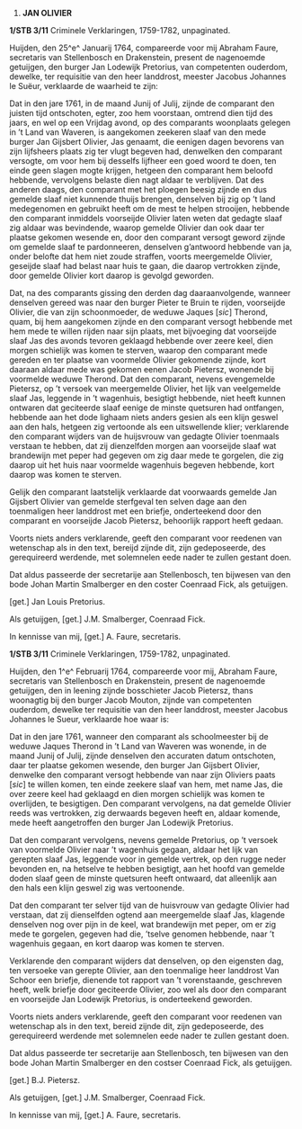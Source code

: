 1.  **JAN OLIVIER**

**1/STB 3/11** Criminele Verklaringen, 1759-1782, unpaginated.

Huijden, den 25^e^ Januarij 1764, compareerde voor mij Abraham Faure,
secretaris van Stellenbosch en Drakenstein, present de nagenoemde
getuijgen, den burger Jan Lodewijk Pretorius, van competenten ouderdom,
dewelke, ter requisitie van den heer landdrost, meester Jacobus Johannes
le Suëur, verklaarde de waarheid te zijn:

Dat in den jare 1761, in de maand Junij of Julij, zijnde de comparant
den juisten tijd ontschoten, egter, zoo hem voorstaan, omtrend dien tijd
des jaars, en wel op een Vrijdag avond, op des comparants woonplaats
gelegen in ’t Land van Waveren, is aangekomen zeekeren slaaf van den
mede burger Jan Gijsbert Olivier, Jas genaamt, die eenigen dagen
bevorens van zijn lijfsheers plaats zig ter vlugt begeven had, denwelken
den comparant versogte, om voor hem bij desselfs lijfheer een goed woord
te doen, ten einde geen slagen mogte krijgen, hetgeen den comparant hem
beloofd hebbende, vervolgens belaste dien nagt aldaar te verblijven. Dat
des anderen daags, den comparant met het ploegen beesig zijnde en dus
gemelde slaaf niet kunnende thuijs brengen, denselven bij zig op ’t land
medegenomen en gebruikt heeft om de mest te helpen strooijen, hebbende
den comparant inmiddels voorseijde Olivier laten weten dat gedagte slaaf
zig aldaar was bevindende, waarop gemelde Olivier dan ook daar ter
plaatse gekomen wesende en, door den comparant versogt geword zijnde om
gemelde slaaf te pardonneeren, denselven g’antwoord hebbende van ja,
onder belofte dat hem niet zoude straffen, voorts meergemelde Olivier,
geseijde slaaf had belast naar huis te gaan, die daarop vertrokken
zijnde, door gemelde Olivier kort daarop is gevolgd geworden.

Dat, na des comparants gissing den derden dag daaraanvolgende, wanneer
denselven gereed was naar den burger Pieter te Bruin te rijden,
voorseijde Olivier, die van zijn schoonmoeder, de weduwe Jaques
\[*sic*\] Therond, quam, bij hem aangekomen zijnde en den comparant
versogt hebbende met hem mede te willen rijden naar sijn plaats, met
bijvoeging dat voorseijde slaaf Jas des avonds tevoren geklaagd hebbende
over zeere keel, dien morgen schielijk was komen te sterven, waarop den
comparant mede gereden en ter plaatse van voormelde Olivier gekomende
zijnde, kort daaraan aldaar mede was gekomen eenen Jacob Pietersz,
wonende bij voormelde weduwe Therond. Dat den comparant, nevens
evengemelde Pietersz, op ’t versoek van meergemelde Olivier, het lijk
van veelgemelde slaaf Jas, leggende in ’t wagenhuis, besigtigt hebbende,
niet heeft kunnen ontwaren dat geciteerde slaaf eenige de minste
quetsuren had ontfangen, hebbende aan het dode lighaam niets anders
gesien als een klijn geswel aan den hals, hetgeen zig vertoonde als een
uitswellende klier; verklarende den comparant wijders van de huijsvrouw
van gedagte Olivier toenmaals verstaan te hebben, dat zij dienzelfden
morgen aan voorseijde slaaf wat brandewijn met peper had gegeven om zig
daar mede te gorgelen, die zig daarop uit het huis naar voormelde
wagenhuis begeven hebbende, kort daarop was komen te sterven.

Gelijk den comparant laatstelijk verklaarde dat voorwaards gemelde Jan
Gijsbert Olivier van gemelde sterfgeval ten selven dage aan den
toenmaligen heer landdrost met een briefje, onderteekend door den
comparant en voorseijde Jacob Pietersz, behoorlijk rapport heeft gedaan.

Voorts niets anders verklarende, geeft den comparant voor reedenen van
wetenschap als in den text, bereijd zijnde dit, zijn gedeposeerde, des
gerequireerd werdende, met solemnelen eede nader te zullen gestant doen.

Dat aldus passeerde der secretarije aan Stellenbosch, ten bijwesen van
den bode Johan Martin Smalberger en den coster Coenraad Fick, als
getuijgen.

\[get.\] Jan Louis Pretorius.

Als getuijgen, \[get.\] J.M. Smalberger, Coenraad Fick.

In kennisse van mij, \[get.\] A. Faure, secretaris.

**1/STB 3/11** Criminele Verklaringen, 1759-1782, unpaginated.

Huijden, den 1^e^ Februarij 1764, compareerde voor mij, Abraham Faure,
secretaris van Stellenbosch en Drakenstein, present de nagenoemde
getuijgen, den in leening zijnde bosschieter Jacob Pietersz, thans
woonagtig bij den burger Jacob Mouton, zijnde van competenten ouderdom,
dewelke ter requisitie van den heer landdrost, meester Jacobus Johannes
le Sueur, verklaarde hoe waar is:

Dat in den jare 1761, wanneer den comparant als schoolmeester bij de
weduwe Jaques Therond in ’t Land van Waveren was wonende, in de maand
Junij of Julij, zijnde denselven den accuraten datum ontschoten, daar
ter plaatse gekomen wesende, den burger Jan Gijsbert Olivier, denwelke
den comparant versogt hebbende van naar zijn Oliviers paats \[*sic*\] te
willen komen, ten einde zeekere slaaf van hem, met name Jas, die over
zeere keel had geklaagd en dien morgen schielijk was komen te
overlijden, te besigtigen. Den comparant vervolgens, na dat gemelde
Olivier reeds was vertrokken, zig derwaards begeven heeft en, aldaar
komende, mede heeft aangetroffen den burger Jan Lodewijk Pretorius.

Dat den comparant vervolgens, nevens gemelde Pretorius, op ’t versoek
van voormelde Olivier naar ’t wagenhuis gegaan, aldaar het lijk van
gerepten slaaf Jas, leggende voor in gemelde vertrek, op den rugge neder
bevonden en, na hetselve te hebben besigtigt, aan het hoofd van gemelde
doden slaaf geen de minste quetsuren heeft ontwaard, dat alleenlijk aan
den hals een klijn geswel zig was vertoonende.

Dat den comparant ter selver tijd van de huisvrouw van gedagte Olivier
had verstaan, dat zij dienselfden ogtend aan meergemelde slaaf Jas,
klagende denselven nog over pijn in de keel, wat brandewijn met peper,
om er zig mede te gorgelen, gegeven had die, ’tselve genomen hebbende,
naar ’t wagenhuis gegaan, en kort daarop was komen te sterven.

Verklarende den comparant wijders dat denselven, op den eigensten dag,
ten versoeke van gerepte Olivier, aan den toenmalige heer landdrost Van
Schoor een briefje, dienende tot rapport van ’t vorenstaande, geschreven
heeft, welk briefje door geciteerde Olivier, zoo wel als door den
comparant en voorseijde Jan Lodewijk Pretorius, is onderteekend
geworden.

Voorts niets anders verklarende, geeft den comparant voor reedenen van
wetenschap als in den text, bereid zijnde dit, zijn gedeposeerde, des
gerequireerd werdende met solemnelen eede nader te zullen gestant doen.

Dat aldus passeerde ter secretarije aan Stellenbosch, ten bijwesen van
den bode Johan Martin Smalberger en den costser Coenraad Fick, als
getuijgen.

\[get.\] B.J. Pietersz.

Als getuijgen, \[get.\] J.M. Smalberger, Coenraad Fick.

In kennisse van mij, \[get.\] A. Faure, secretaris.
